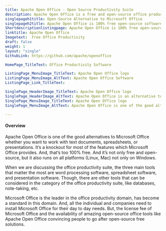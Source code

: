 ```yaml
---
title: Apache Open Office - Open Source Productivity Suite
description: Apache Open Office is a free and open-source office productivity suite. Its essentially an open-source replacement of Microsoft Office.
singlepageh1title: Open-Source Alternative to Microsoft Office
singlepageh2title: Apache Open Office is 100% free open-source software for all your workplace productivity needs. From Word-processing, spreadsheets to presentations.
Shortdescriptionlistingpage: Apache Open Office is 100% free open-source software for all your workplace productivity needs. From Word-processing, spreadsheets to presentations.
linktitle: Apache Open Office
Imagetext:  Free Office Productivity 
draft: false
weight: 1
layout: "single"
GithubLink: https://github.com/apache/openoffice

HomePage_TitleText: Office Productivity Software

ListingPage_MenuImage_TitleText: Apache Open Office logo 
ListingPage_MenuImage_AltText: Apache Open Office Software
ListingPage_Link_TitleText: 

SinglePage_HeaderImage_TitleText: Apache Open Office logo
SinglePage_HeaderImage_AltText: Apache Open Office is an alternative to Microsoft Office
SinglePage_MenuImage_TitleText: Apache Open Office logo
SinglePage_MenuImage_AltText: Apache Open Office is one of the good alternatives to Microsoft Office.

---
```


#### Overview

Apache Open Office is one of the good alternatives to Microsoft Office whether you want to work with text documents, spreadsheets, or presentations. It’s a knockout for most of the features which Microsoft Office provides. And, that’s too 100% free. And it’s not only free and open-source, but it also runs on all platforms (Linux, Mac) not only on Windows.

When we are discussing the office productivity suite, the three main tools that matter the most are word processing software, spreadsheet software, and presentation software. Though, there are other tools that can be considered in the category of the office productivity suite, like databases, note-taking, etc.

Microsoft Office is the leader in the office productivity domain, has become a standard in this domain. And, all the individual and companies need to install Microsoft Office for their day to day needs. But, the license fee of Microsoft Office and the availability of amazing open-source office tools like Apache Open Office convincing people to go after open-source free solutions.